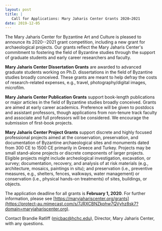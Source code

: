 ```yaml
---
layout: post
title: |
   Call for Applications: Mary Jaharis Center Grants 2020–2021
date: 2019-12-05
---
```


The Mary Jaharis Center for Byzantine Art and Culture is pleased to
announce its 2020--2021 grant competition, including a new grant for
archaeological projects. Our grants reflect the Mary Jaharis Center's
commitment to fostering the field of Byzantine studies through the
support of graduate students and early career researchers and
faculty.

**Mary Jaharis Center Dissertation Grants** are
awarded to advanced graduate students working on Ph.D. dissertations in
the field of Byzantine studies broadly conceived. These grants are meant
to help defray the costs of research-related expenses, e.g., travel,
photography/digital images, microfilm.

**Mary Jaharis Center
Publication Grants** support book-length publications or major articles
in the field of Byzantine studies broadly conceived. Grants are aimed at
early career academics. Preference will be given to postdocs and
assistant professors, though applications from non-tenure track faculty
and associate and full professors will be considered. We encourage the
submission of first-book projects.

**Mary Jaharis Center
Project Grants** support discrete and highly focused professional
projects aimed at the conservation, preservation, and documentation of
Byzantine archaeological sites and monuments dated from 300 CE to 1500
CE primarily in Greece and Turkey. Projects may be small stand-alone
projects or discrete components of larger projects. Eligible projects
might include archeological investigation, excavation, or survey;
documentation, recovery, and analysis of at risk materials (e.g.,
architecture, mosaics, paintings in situ); and preservation (i.e.,
preventive measures, e.g., shelters, fences, walkways, water management)
or conservation (i.e., physical hands-on treatments) of sites,
buildings, or objects.

The application deadline for all
grants is **February 1, 2020**. For further information, please see
[https://maryjahariscenter.org/grants](https://protect-au.mimecast.com/s/7JRXCBNZkphw7QVyhz8sk7?domain=maryjahariscenter.org).

Contact
Brandie Ratliff
([mjcbac@hchc.edu](mailto:mjcbac@hchc.edu)), Director, Mary Jaharis
Center, with any questions.
